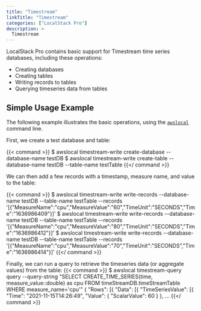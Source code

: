 ```yaml
---
title: "Timestream"
linkTitle: "Timestream"
categories: ["LocalStack Pro"]
description: >
  Timestream
---
```


LocalStack Pro contains basic support for Timestream time series databases, including these operations:
* Creating databases
* Creating tables
* Writing records to tables
* Querying timeseries data from tables

## Simple Usage Example

The following example illustrates the basic operations, using the [`awslocal`](https://github.com/localstack/awscli-local) command line.

First, we create a test database and table:

{{< command >}}
$ awslocal timestream-write create-database --database-name testDB
$ awslocal timestream-write create-table --database-name testDB --table-name testTable
{{</ command >}}

We can then add a few records with a timestamp, measure name, and value to the table:

{{< command >}}
$ awslocal timestream-write write-records --database-name testDB --table-name testTable --records '[{"MeasureName":"cpu","MeasureValue":"60","TimeUnit":"SECONDS","Time":"1636986409"}]'
$ awslocal timestream-write write-records --database-name testDB --table-name testTable --records '[{"MeasureName":"cpu","MeasureValue":"80","TimeUnit":"SECONDS","Time":"1636986412"}]'
$ awslocal timestream-write write-records --database-name testDB --table-name testTable --records '[{"MeasureName":"cpu","MeasureValue":"70","TimeUnit":"SECONDS","Time":"1636986414"}]'
{{</ command >}}

Finally, we can run a query to retrieve the timeseries data (or aggregate values) from the table:
{{< command >}}
$ awslocal timestream-query query --query-string "SELECT CREATE_TIME_SERIES(time, measure_value::double) as cpu FROM timeStreamDB.timeStreamTable WHERE measure_name='cpu'"
{
  "Rows": [{
    "Data": [{
      "TimeSeriesValue": [{
        "Time": "2021-11-15T14:26:49",
        "Value": {
            "ScalarValue": 60
        }
    },
...
{{</ command >}}

